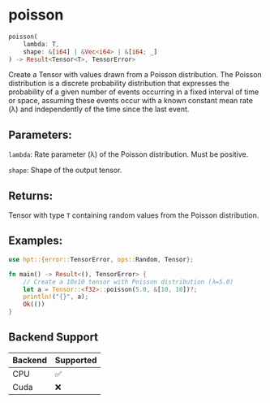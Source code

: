 # poisson
```rust
poisson(
    lambda: T,
    shape: &[i64] | &Vec<i64> | &[i64; _]
) -> Result<Tensor<T>, TensorError>
```
Create a Tensor with values drawn from a Poisson distribution. The Poisson distribution is a discrete probability distribution that expresses the probability of a given number of events occurring in a fixed interval of time or space, assuming these events occur with a known constant mean rate (λ) and independently of the time since the last event.

## Parameters:
`lambda`: Rate parameter (λ) of the Poisson distribution. Must be positive.

`shape`: Shape of the output tensor.

## Returns:
Tensor with type `T` containing random values from the Poisson distribution.

## Examples:
```rust
use hpt::{error::TensorError, ops::Random, Tensor};

fn main() -> Result<(), TensorError> {
    // Create a 10x10 tensor with Poisson distribution (λ=5.0)
    let a = Tensor::<f32>::poisson(5.0, &[10, 10])?;
    println!("{}", a);
    Ok(())
}
```
## Backend Support
| Backend | Supported |
|---------|-----------|
| CPU     | ✅         |
| Cuda    | ❌        |
